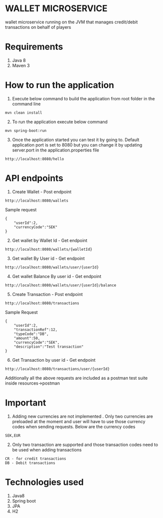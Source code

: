 # WALLET MICROSERVICE
wallet microservice running on the JVM that manages credit/debit
transactions on behalf of players

# Requirements
1. Java 8
2. Maven 3

# How to run the application
1. Execute below command to build the application from root folder in the command line
``` 
mvn clean install
``` 
2. To run the application execute below command
``` 
mvn spring-boot:run
``` 

3. Once the application started you can test it by going to. Default application port is set to 8080 but you can change it by updating server.port in the application.properties file
```
http://localhost:8080/hello
```

# API endpoints
1. Create Wallet - Post endpoint
```
http://localhost:8080/wallets
```
Sample request
````
{
	"userId":2,
	"currencyCode":"SEK"
}
````

2. Get wallet by Wallet Id - Get endpoint
````
http://localhost:8080/wallets/{walletId}
````

3. Get wallet By User id - Get endpoint
````
http://localhost:8080/wallets/user/{userId}
````

4. Get wallet Balance By user id - Get endpoint
````
http://localhost:8080/wallets/user/{userId}/balance
````

5. Create Transaction - Post endpoint
````
http://localhost:8080/transactions
````
Sample Request
````
{
	"userId":2,
	"transactionRef":12,
	"typeCode":"DB",
	"amount":50,
	"currencyCode":"SEK",
	"description":"Test transaction"
}
````

6. Get Transaction by user id - Get endpoint
````
http://localhost:8080/transactions/user/{userId}
````

Additionally all the above requests are included as a postman test suite inside resources->postman

# Important
1. Adding new currencies are not implemented . Only two currencies are preloaded at the moment and user will have to use those currency codes when sending requests. Below are the currency codes
````
SEK,EUR
````
2. Only two transaction are supported and those transaction codes need to be used when adding transactions
````
CR - for credit transactions
DB - Debit transactions

````

# Technologies used
1. Java8
2. Spring boot
3. JPA
4. H2






